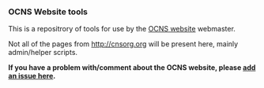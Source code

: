 ### OCNS Website tools  

This is a repositrory of tools for use by the [OCNS website](http://cnsorg.org/) webmaster.

Not all of the pages from http://cnsorg.org will be present here, mainly admin/helper scripts.

**If you have a problem with/comment about the OCNS website, please [add an issue here](https://github.com/OCNS/Website/issues).**
